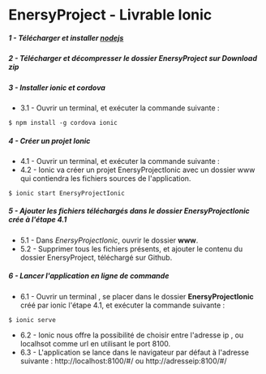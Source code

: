 # EnersyProject - Livrable Ionic

##### 1 - Télécharger et installer [nodejs](https://nodejs.org/ "NodeJs")

##### 2 - Télécharger et décompresser le dossier EnersyProject sur *Download zip*

##### 3 - Installer ionic et cordova
 * 3.1 - Ouvrir un terminal, et exécuter la commande suivante :
```
$ npm install -g cordova ionic
```

##### 4 - Créer un projet Ionic
 * 4.1 - Ouvrir un terminal, et exécuter la commande suivante :
 * 4.2 - Ionic va créer un projet EnersyProjectIonic avec un dossier www qui contiendra les fichiers sources de l'application.
```
$ ionic start EnersyProjectIonic
```

##### 5 - Ajouter les fichiers téléchargés dans le dossier *EnersyProjectIonic* crée à l'étape 4.1
  * 5.1 - Dans *EnersyProjectIonic*, ouvrir le dossier <strong>www</strong>.
  * 5.2 - Supprimer tous les fichiers présents, et ajouter le contenu du dossier EnersyProject, téléchargé sur Github.

##### 6 - Lancer l'application en ligne de commande 
  * 6.1 - Ouvrir un terminal , se placer dans le dossier <strong>EnersyProjectIonic</strong> créé par ionic l'étape 4.1, et exécuter la commande suivante :
```
$ ionic serve
```
* 6.2 - Ionic nous offre la possibilité de choisir entre l'adresse ip , ou localhsot comme url en utilisant le port 8100.
* 6.3 - L'application se lance dans le navigateur par défaut à l'adresse suivante : 
  http://localhost:8100/#/ ou http://adresseip:8100/#/
